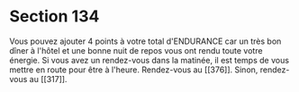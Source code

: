 # Section 134

Vous pouvez ajouter 4 points à votre total d'ENDURANCE car un très bon dîner à l'hôtel et une bonne nuit de repos vous ont rendu toute votre énergie. Si vous avez un rendez-vous dans la matinée, il est temps de vous mettre en route pour être à l'heure. Rendez-vous au [[376]]. Sinon, rendez-vous au [[317]].